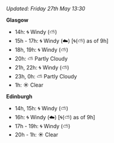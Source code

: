 *Updated: Friday 27th May 13:30*

**Glasgow**

* 14h: :cyclone: Windy (:partly_sunny:)
* 15h - 17h: :cyclone: Windy (:cloud:) [:cyclone:(:partly_sunny:) as of 9h]
* 18h, 19h: :cyclone: Windy (:partly_sunny:)
* 20h: :partly_sunny: Partly Cloudy
* 21h, 22h: :cyclone: Windy (:partly_sunny:)
* 23h, 0h: :partly_sunny: Partly Cloudy
* 1h: :sunny: Clear

**Edinburgh**

* 14h, 15h: :cyclone: Windy (:partly_sunny:)
* 16h: :cyclone: Windy (:cloud:) [:cyclone:(:partly_sunny:) as of 9h]
* 17h - 19h: :cyclone: Windy (:partly_sunny:)
* 20h - 1h: :sunny: Clear
